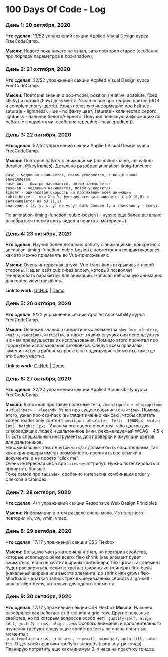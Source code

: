 # 100 Days Of Code - Log

### День 1:  20 октября, 2020

**Что сделал**: 13/52 упражнений секции Applied Visual Design курса FreeCodeCamp.

**Мысли:** Нового пока ничего не узнал, зато повторил старое (особенно про порядок параметров в box-shadow);

<!--**Link to work:** [Calculator App](http://www.example.com)-->

### День 2:  21 октября, 2020

**Что сделал**: 32/52 упражнений секции Applied Visual Design курса FreeCodeCamp.

**Мысли:** Повторил знания о box-model, position (relative, absolute, fixed, sticky) и потоке (flow) документа. 
Узнал новое про теорию цветов (RGB и complementary-цвета). Узнал полезную информацию про hsl(hue - saturate - lightness).
Hue - по факту цвет, saturate - количество серого, lightness - наличие белого/черного. Получил полезную информацию по работе с градиентами, особенно
repeating-linear-gradient().  

### День 3:  22 октября, 2020

**Что сделал**: 52/52 упражнений секции Applied Visual Design курса FreeCodeCamp.

**Мысли:** Повторял работу с анимациями (animation-name, animation-duration, @keyframes). Детально разобрал
animation-timig-function:

    ease - медленно начинается, потом ускоряется, в конце снова замедляется
    ease-out - быстро начинается, потом замедляется
    ease-in - медленно начинается, потом ускоряется
    linear - одинаковая скорость на протяжении всей анимации
    cubic-bezier - оси X и Y, функция всегда начинается с p0 (0,0) и заканчивается на p3 (1,1)
    значения x (x, y, x, y) не могут быть больше 1, а значения y - могут.

По animation-timing-function: cubic-bezier() - нужно еще более детально разобраться (посмотреть видео и почитать материалы).

### День 4:  23 октября, 2020

**Что сделал**: Изучил более детально работу с анимациями, конкретно с animation-timing-function: cubic-bezier(), посмотрел и 
попрактиковался, как это можно применять во Vue-приложениях.

**Мысли:** Очень интересная штука, Vue-transitions открылись с новой стороны. Нашел сайт cubic-bezier.com,
который позволяет генерировать параметры для анимации. Написал небольшую анимацию для router-view transitions.

**Link to work:** [GitHub](https://github.com/atogz/cubic-bezier-vue) |
                  [Demo](https://practical-mclean-59ebf8.netlify.app/)

### День 5:  26 октября, 2020

**Что сделал**: 8/22 упражнений секции Applied Accessibility курса FreeCodeCamp.

**Мысли:** Освежил знания о семантичных элементах `<header>`, `<footer>`, `<main>`, `<section>`, `<article>`, а также в каких
случаях они используются и в чем преимущества их использования. Помимо этого прочитал про
корректное использование заголовков. Следуя всем правилам, заменил `<div>` в рабочем проекте
на подходящие элементы, там, где это было уместно.

**Link to work:** [GitHub](https://github.com/atogz/coral-blog) |
                  [Demo](http://ru.dev13.coralorder.su/news/v2/)

### День 6:  27 октября, 2020

**Что сделал**: 22/22 упражнений секции Applied Accessibility курса FreeCodeCamp.

**Мысли:** Вспомнил про такие полезные теги, как `<figure> + <figcaption>` и `<fieldset> + <legend>`. Узнал про существование
            тега `<time>`. Помимо этого, узнал про css-hack (выглядит именно как хак), чтобы спрятать screen reader only контент:
            `position: absolute; 
             left: -10000px;
             width: 1px; 
             height: 1px;
             `
             Узнал много нового о contrast-ratio цветов для слабовидящих людей и дальтоников (мин. рекомендуемый WCAG - 4.5 к 1).
             Есть специальный инструменты, для проверки и эмуляции цветов для дальтоников.\
             Напоминалочка: текст внутри `<a></a>` должен быть описательным, так как скринридеры имеют возможность
             прочитать все ссылки в документе, а не просто "click me".\
             Очень интересная инфа про `acceskey` аттрибут. Нужно потестировать и прочитать больше.\
             Тоже самое про `tabindex`, особенно интересна комбинация order у флексов и tabindex.

### День 7:  28 октября, 2020

**Что сделал**: 4/4 упражнений секции Responsive Web Design Principles

**Мысли:** Информации в этом разделе очень мало. Из полезного - повторил vh, vw, vmin, vmax.

### День 8:  29 октября, 2020

**Что сделал**: 17/17 упражнений секции CSS Flexbox

**Мысли:** Большую часть материала я знал, но повторил свойства, которые использую
 реже всего: flex-shrink (как элемент будет сжиматься, если не хватит ширины контейнера)
             flex-grow (как элемент будет расширяться, если не хватает ширины контейнера)
             flex-basis (начальный ширина или высота элемента, до shrink или grow)
             flex-shorthand - краткая запись трех вышеуказанных свойств
             align-self - аналог align-items, но только для одного элемента.

### День 9:  30 октября, 2020

**Что сделал**: 17/17 упражнений секции CSS Flexbox
**Мысли:** Наконец разобрался как работает grid-column и grid-row. Другие полезные свойства, но
по которым вопросов особо нет: ` justify-self, align-self, justify-items, align-items`
Особого внимания и дополнительного изучения требуют следующие свойства (есть не очень понятные моменты):                                   
`grid-template-areas, grid-area, repeat(), minmax(), auto-fill, auto-fit`. Отдельной практики требуют subgrids (грид внутри грида).
Планирую потратить еще как минимум 3-4 часа на практику гридов.                                   
                                       
